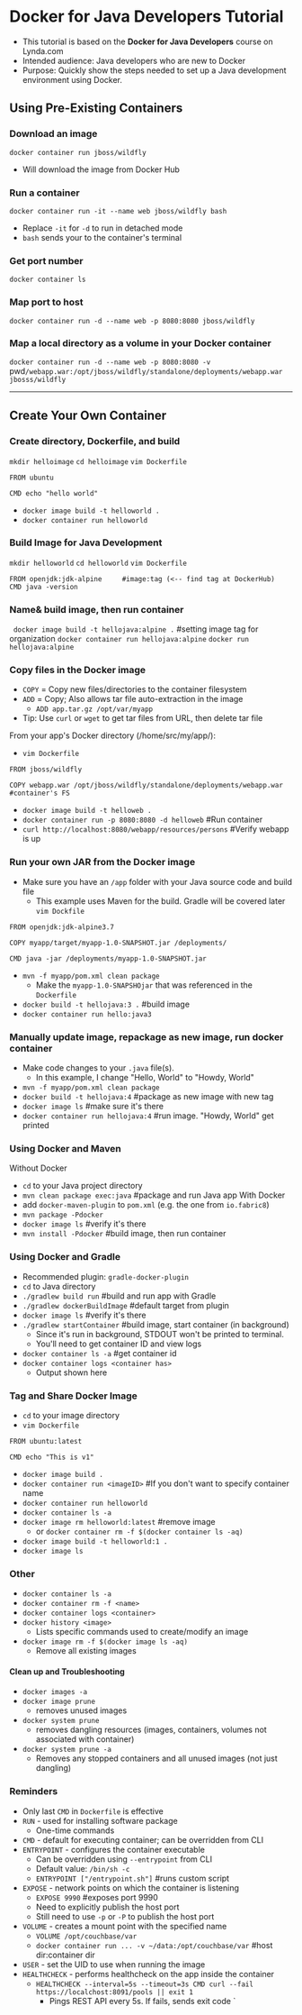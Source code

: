 # Docker for Java Developers Tutorial
- This tutorial is based on the **Docker for Java Developers** course on Lynda.com
- Intended audience: Java developers who are new to Docker
- Purpose: Quickly show the steps needed to set up a Java development environment using Docker. 


## Using Pre-Existing Containers

### Download an image
`docker container run jboss/wildfly`
- Will download the image from Docker Hub

### Run a container

`docker container run -it --name web jboss/wildfly bash`
- Replace `-it` for `-d` to run in detached mode
- `bash` sends your to the container's terminal

### Get port number
`docker container ls`

### Map port to host

`docker container run -d --name web -p 8080:8080 jboss/wildfly`

### Map a local directory as a volume in your Docker container
`docker container run -d --name web -p 8080:8080 -v `pwd`/webapp.war:/opt/jboss/wildfly/standalone/deployments/webapp.war jbosss/wildfly`

----

## Create Your Own Container
### Create directory, Dockerfile, and build
`mkdir helloimage`
`cd helloimage`
`vim Dockerfile`

```
FROM ubuntu

CMD echo "hello world"
```

- `docker image build -t helloworld .`
- `docker container run helloworld`

### Build Image for Java Development
`mkdir helloworld`
`cd helloworld`
`vim Dockerfile`

```
FROM openjdk:jdk-alpine     #image:tag (<-- find tag at DockerHub)
CMD java -version
```

### Name& build image, then run container
` docker image build -t hellojava:alpine .`     #setting image tag for organization 
`docker container run hellojava:alpine`
`docker run hellojava:alpine`

### Copy files in the Docker image
- `COPY` = Copy new files/directories to the container filesystem
- `ADD` = Copy; Also allows tar file auto-extraction in the image
    - `ADD app.tar.gz /opt/var/myapp`
- Tip: Use `curl` or `wget` to get tar files from URL, then delete tar file

From your app's Docker directory (/home/src/my/app/):
- `vim Dockerfile`

```
FROM jboss/wildfly

COPY webapp.war /opt/jboss/wildfly/standalone/deployments/webapp.war #container's FS
```

- `docker image build -t helloweb .`
- `docker container run -p 8080:8080 -d helloweb`   #Run container
- `curl http://localhost:8080/webapp/resources/persons` #Verify webapp is up


### Run your own JAR from the Docker image
- Make sure you have an `/app` folder with your Java source code and build file
    - This example uses Maven for the build. Gradle will be covered later
`vim Dockfile`

```
FROM openjdk:jdk-alpine3.7

COPY myapp/target/myapp-1.0-SNAPSHOT.jar /deployments/

CMD java -jar /deployments/myapp-1.0-SNAPSHOT.jar
```

- `mvn -f myapp/pom.xml clean package`
    - Make the `myapp-1.0-SNAPSHOjar` that was referenced in the `Dockerfile`
- `docker build -t hellojava:3 .`   #build image
- `docker container run hello:java3`

### Manually update image, repackage as new image, run docker container
- Make code changes to your `.java` file(s). 
    - In this example, I change "Hello, World" to "Howdy, World"
- `mvn -f myapp/pom.xml clean package`
- `docker build -t hellojava:4`      #package as new image with new tag
- `docker image ls`     #make sure it's there
- `docker container run hellojava:4`    #run image. "Howdy, World" get printed

### Using Docker and Maven
Without Docker
- `cd` to your Java project directory
- `mvn clean package exec:java` #package and run Java app
With Docker
- add `docker-maven-plugin` to `pom.xml` (e.g. the one from `io.fabric8`)
- `mvn package -Pdocker`
- `docker image ls`     #verify it's there
- `mvn install -Pdocker`        #build image, then run container

### Using Docker and Gradle
- Recommended plugin: `gradle-docker-plugin`
- `cd` to Java directory
- `./gradlew build run`     #build and run app with Gradle
- `./gradlew dockerBuildImage`      #default target from plugin
- `docker image ls`     #verify it's there
- `./gradlew startContainer`    #build image, start container (in background)
    - Since it's run in background, STDOUT won't be printed to terminal. 
    - You'll need to get container ID and view logs
- `docker container ls -a`      #get container id 
- `docker container logs <container has>`
    - Output shown here

### Tag and Share Docker Image
- `cd` to your image directory
- `vim Dockerfile`

```
FROM ubuntu:latest

CMD echo "This is v1"
```

- `docker image build .`
- `docker container run <imageID>`  #If you don't want to specify container name
- `docker container run helloworld`
- `docker container ls -a`
- `docker image rm helloworld:latest`   #remove image
    - or `docker container rm -f $(docker container ls -aq)`
- `docker image build -t helloworld:1 .`
- `docker image ls`



### Other

- `docker container ls -a`
- `docker container rm -f <name>`
- `docker container logs <container>`
- `docker history <image>`
    - Lists specific commands used to create/modify an image
- `docker image rm -f $(docker image ls -aq)`
    - Remove all existing images

#### Clean up and Troubleshooting
- `docker images -a`
- `docker image prune`
    - removes unused images
- `docker system prune`
    - removes dangling resources (images, containers, volumes not associated with container)
- `docker system prune -a`
    - Removes any stopped containers and all unused images (not just dangling)


### Reminders
- Only last `CMD` in `Dockerfile` is effective
- `RUN` - used for installing software package
    - One-time commands
- `CMD` - default for executing container; can be overridden from CLI
- `ENTRYPOINT` - configures the container executable
    - Can be overridden using `--entrypoint` from CLI
    - Default value: `/bin/sh -c`
    - `ENTRYPOINT ["/entrypoint.sh"]`   #runs custom script
- `EXPOSE` - network points on which the container is listening
    - `EXPOSE 9990` #exposes port 9990
    - Need to explicitly publish the host port 
    - Still need to use `-p` or `-P` to publish the host port
- `VOLUME` - creates a mount point with the specified name
    - `VOLUME /opt/couchbase/var`
    - `docker container run ... -v ~/data:/opt/couchbase/var` #host dir:container dir
- `USER` - set the UID to use when running the image
- `HEALTHCHECK` - performs healthcheck on the app inside the container
    - `HEALTHCHECK --interval=5s --timeout=3s CMD curl --fail https://localchost:8091/pools || exit 1`
        - Pings REST API every 5s. If fails, sends exit code `

